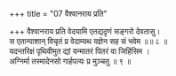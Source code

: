 +++
title = "07 वैश्वानराय प्रति"

+++
वैश्वानराय प्रति वेदयामि एतद्यदृणं सङ्गरो देवतासु।  
स एतान्पाशान् विचृतं प्र वेदाम्यथ यज्ञेन सह सं भवेम ॥॥ ८ ॥  
यदन्तरिक्षं पृथिवीमुत द्यां यन्मातरं पितरं वा जिहिंसिम ।  
अग्निर्मा तस्मादेनसो गार्हपत्यः प्र मुञ्चतु ॥ ९ ॥